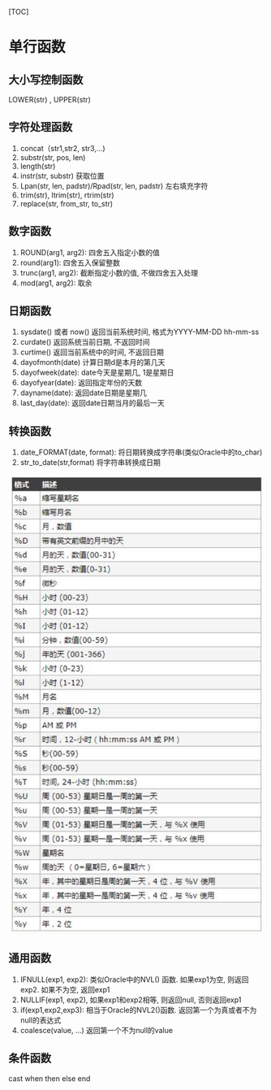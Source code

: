 [TOC]

# 单行函数

## 大小写控制函数

LOWER(str) , UPPER(str)

## 字符处理函数

1. concat（str1,str2, str3,...)
2. substr(str, pos, len)
3. length(str)
4. instr(str, substr) 获取位置
5. Lpan(str, len, padstr)/Rpad(str, len, padstr)  左右填充字符
6. trim(str), ltrim(str), rtrim(str)
7. replace(str, from_str, to_str)

## 数字函数

1. ROUND(arg1, arg2): 四舍五入指定小数的值
2. round(arg1): 四舍五入保留整数
3. trunc(arg1, arg2): 截断指定小数的值, 不做四舍五入处理
4. mod(arg1, arg2): 取余

## 日期函数

1. sysdate() 或者 now() 返回当前系统时间, 格式为YYYY-MM-DD hh-mm-ss
2. curdate() 返回系统当前日期, 不返回时间
3. curtime() 返回当前系统中的时间, 不返回日期
4. dayofmonth(date) 计算日期d是本月的第几天
5. dayofweek(date): date今天是星期几, 1是星期日
6. dayofyear(date): 返回指定年份的天数
7. dayname(date): 返回date日期是星期几
8. last_day(date): 返回date日期当月的最后一天

## 转换函数

1. date_FORMAT(date, format): 将日期转换成字符串(类似Oracle中的to_char)
2. str_to_date(str,format) 将字符串转换成日期

![1564974507602](assets/1564974507602.png)

## 通用函数

1. IFNULL(exp1, exp2): 类似Oracle中的NVL() 函数. 如果exp1为空, 则返回exp2. 如果不为空, 返回exp1
2. NULLIF(exp1, exp2), 如果exp1和exp2相等, 则返回null, 否则返回exp1
3. if(exp1,exp2,exp3): 相当于Oracle的NVL2()函数. 返回第一个为真或者不为null的表达式
4. coalesce(value, …)  返回第一个不为null的value

## 条件函数

cast when then else end

